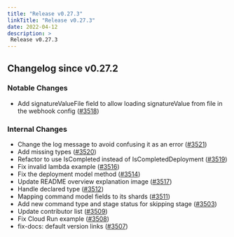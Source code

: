```yaml
---
title: "Release v0.27.3"
linkTitle: "Release v0.27.3"
date: 2022-04-12
description: >
 Release v0.27.3
---
```


## Changelog since v0.27.2

### Notable Changes

* Add signatureValueFile field to allow loading signatureValue from file in the webhook config ([#3518](https://github.com/pipe-cd/pipecd/pull/3518))

### Internal Changes

* Change the log message to avoid confusing it as an error ([#3521](https://github.com/pipe-cd/pipecd/pull/3521))
* Add missing types ([#3520](https://github.com/pipe-cd/pipecd/pull/3520))
* Refactor to use IsCompleted instead of IsCompletedDeployment ([#3519](https://github.com/pipe-cd/pipecd/pull/3519))
* Fix invalid lambda example ([#3516](https://github.com/pipe-cd/pipecd/pull/3516))
* Fix the deployment model method ([#3514](https://github.com/pipe-cd/pipecd/pull/3514))
* Update README overview explanation image ([#3517](https://github.com/pipe-cd/pipecd/pull/3517))
* Handle declared type ([#3512](https://github.com/pipe-cd/pipecd/pull/3512))
* Mapping command model fields to its shards ([#3511](https://github.com/pipe-cd/pipecd/pull/3511))
* Add new command type and stage status for skipping stage ([#3503](https://github.com/pipe-cd/pipecd/pull/3503))
* Update contributor list ([#3509](https://github.com/pipe-cd/pipecd/pull/3509))
* Fix Cloud Run example ([#3508](https://github.com/pipe-cd/pipecd/pull/3508))
* fix-docs: default version links ([#3507](https://github.com/pipe-cd/pipecd/pull/3507))
